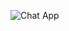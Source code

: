 ![Chat App](https://github.com/micCi0/Chat-App/assets/120597140/d69c598b-64c8-4f0b-840f-2f9f7a913394)

